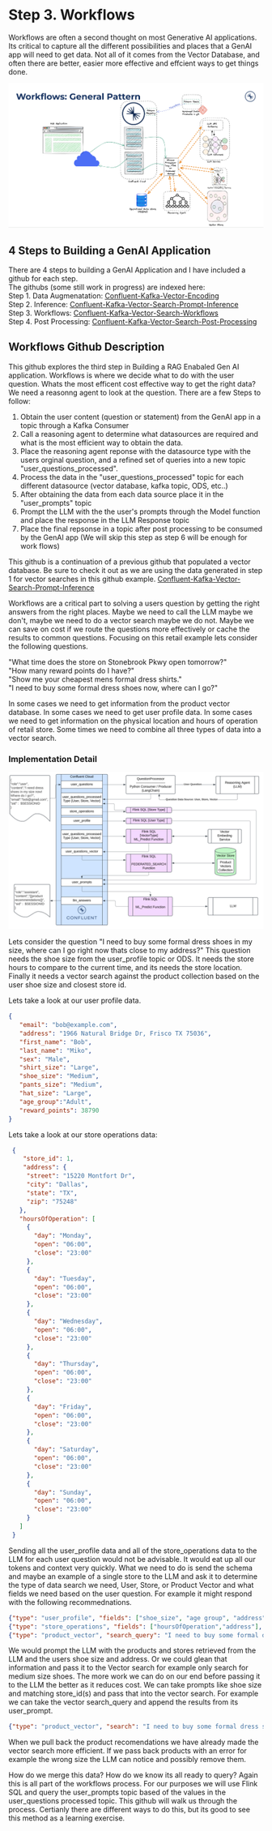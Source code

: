 # Step 3.  Workflows

Workflows are often a second thought on most Generative AI applications.  Its critical to capture all the different possibilities and places that a GenAI app will need to get data.  Not all of it comes from the Vector Database, and often there are better, easier more effective and effcient ways to get things done. 
   
![Workflows General Architecture](/files/img/workflowsGeneralPattern2.png)  

## 4 Steps to Building a GenAI Application
There are 4 steps to building a GenAI Application and I have included a github for each step.    
The githubs (some still work in progress) are indexed here:   
Step 1. Data Augmenatation: [Confluent-Kafka-Vector-Encoding](https://github.com/brittonlaroche/Confluent-Kafka-Vector-Encoding)   
Step 2. Inference: [Confluent-Kafka-Vector-Search-Prompt-Inference](https://github.com/brittonlaroche/Confluent-Kafka-Vector-Search-Prompt-Inference)   
Step 3. Workflows: [Confluent-Kafka-Vector-Search-Workflows](https://github.com/brittonlaroche/Confluent-Kafka-Vector-Search-Workflows)   
Step 4. Post Processing: [Confluent-Kafka-Vector-Search-Post-Processing](https://github.com/brittonlaroche/Confluent-Kafka-Vector-Search-Post-Processing)   
   
## Workflows Github Description
This github explores the third step in Building a RAG Enabaled Gen AI application.  Workflows is where we decide what to do with the user question. Whats the most efficent cost effective way to get the right data? We need a reasonng agent to look at the question.  There are a few Steps to follow:   

   1. Obtain the user content (question or statement) from the GenAI app in a topic through a Kafka Consumer  
   2. Call a reasoning agent to determine what datasources are required and what is the most efficient way to obtain the data.   
   3. Place the reasoning agent reponse with the datasource type with the users orginal question, and a refined set of queries into a new topic "user_questions_processed".
   4. Process the data in the "user_questions_processed" topic for each different datasource (vector database, kafka topic, ODS, etc..)
   5. After obtaining the data from each data source place it in the "user_prompts" topic
   6. Prompt the LLM with the the user's prompts through the Model function and place the response in the LLM Response topic
   7. Place the final repsonse in a topic after post processing to be consumed by the GenAI app (We will skip this step as step 6 will be enough for work flows)  

This github is a continuation of a previous github that populated a vector database.  Be sure to check it out as we are using the data generated in step 1 for vector searches in this github example. [Confluent-Kafka-Vector-Search-Prompt-Inference](https://github.com/brittonlaroche/Confluent-Kafka-Vector-Search-Prompt-Inference)   
   
Workflows are a critical part to solving a users question by getting the right answers from the right places.  Maybe we need to call the LLM maybe we don't, maybe we need to do a vector search maybe we do not.  Maybe we can save on cost if we route the questions more effectively or cache the results to common questions.  Focusing on this retail example lets consider the following questions.

"What time does the store on Stonebrook Pkwy open tomorrow?"   
"How many reward points do I have?"   
"Show me your cheapest mens formal dress shirts."   
"I need to buy some formal dress shoes now, where can I go?"   
   
In some cases we need to get information from the product vector database.  In some cases we need to get user profile data. In some cases we need to get information on the physical location and hours of operation of retail store.  Some times we need to combine all three types of data into a vector search.
   
### Implementation Detail
![Workflows Genreral Architecture](/files/img/workflowsImplementation.png)  

Lets consider the question "I need to buy some formal dress shoes in my size, where can I go right now thats close to my address?" This question needs the shoe size from the user_profile topic or ODS. It needs the store hours to compare to the current time, and its needs the store location.  Finally it needs a vector search against the product collection based on the user shoe size and closest store id.

Lets take a look at our user profile data.

```json
{
   "email": "bob@example.com",
   "address": "1966 Natural Bridge Dr, Frisco TX 75036",
   "first_name": "Bob",
   "last_name": "Miko",
   "sex": "Male",
   "shirt_size": "Large",
   "shoe_size": "Medium",
   "pants_size": "Medium",
   "hat_size": "Large",
   "age_group":"Adult",
   "reward_points": 38790
}
```

Lets take a look at our store operations data:  
   
```json
 {
    "store_id": 1,
    "address": {
     "street": "15220 Montfort Dr",
     "city": "Dallas",
     "state": "TX",
     "zip": "75248"
   },
   "hoursOfOperation": [
     {
       "day": "Monday",
       "open": "06:00",
       "close": "23:00"
     },
     {
       "day": "Tuesday",
       "open": "06:00",
       "close": "23:00"
     },
     {
       "day": "Wednesday",
       "open": "06:00",
       "close": "23:00"
     },
     {
       "day": "Thursday",
       "open": "06:00",
       "close": "23:00"
     },
     {
       "day": "Friday",
       "open": "06:00",
       "close": "23:00"
     },
     {
       "day": "Saturday",
       "open": "06:00",
       "close": "23:00"
     },
     {
       "day": "Sunday",
       "open": "06:00",
       "close": "23:00"
     }
   ]
 }
```

Sending all the user_profile data and all of the store_operations data to the LLM for each user question would not be advisable.  It would eat up all our tokens and context very quickly.  What we need to do is send the schema and maybe an example of a single store to the LLM and ask it to determine the type of data search we need, User, Store, or Product Vector and what fields we need based on the user question. For example it might respond with the following recommednations.

```json
{"type": "user_profile", "fields": ["shoe_size", "age group", "address"]}
{"type": "store_operations", "fields": ["hoursOfOperation","address"], "Value":"Saturday 1800"}
{"type": "product_vector", "search_query": "I need to buy some formal dress shoes"}
```

We would prompt the LLM with the products and stores retrieved from the LLM and the users shoe size and address. Or we could glean that information and pass it to the Vector search for example only search for medium size shoes. The more work we can do on our end before passing it to the LLM the better as it reduces cost.  We can take prompts like shoe size and matching store_id(s) and pass that into the vector search. For example we can take the vector search_query and append the results from its user_prompt. 

```json
{"type": "product_vector", "search": "I need to buy some formal dress shoes adult medium size store_ids: 37,38,42"}
```
    
When we pull back the product recomendations we have already made the vector search more efficient.  If we pass back products with an error for example the wrong size the LLM can notice and possibly remove them. 

How do we merge this data?  How do we know its all ready to query?  Again this is all part of the workflows process. For our purposes we will use Flink SQL and query the user_prompts topic based of the values in the user_questions processed topic.  This github will walk us through the process.  Certianly there are different ways to do this, but its good to see this method as a learning exercise.

    
